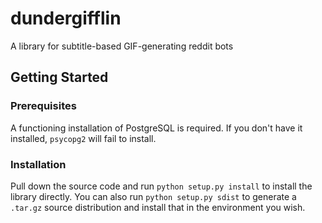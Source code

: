 # dundergifflin
A library for subtitle-based GIF-generating reddit bots

## Getting Started

### Prerequisites

A functioning installation of PostgreSQL is required. If you don't have it installed, `psycopg2` will fail to install.

### Installation

Pull down the source code and run `python setup.py install` to install the library directly. You can also run `python setup.py sdist` to generate a `.tar.gz` source distribution and install that in the environment you wish.
